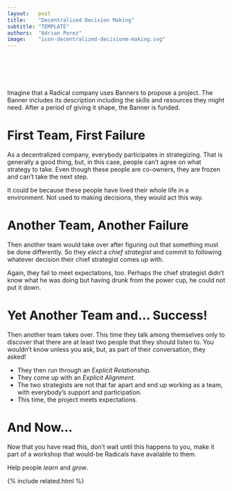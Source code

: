 ```yaml
---
layout:   post
title:    "Decentralized Decision Making"
subtitle: "TEMPLATE"
authors:  "Adrian Perez"
image:    "icon-decentralized-decisionm-making.svg"
---
```


<div style="display:none;">
 <p>Imagine that a <span class='_paradigm'>RADICAL</span> company uses <span class='_paradigm'>Banner</span>s to propose a project After some discussion, the <span class='_paradigm'>Banner</span> is funded.</p>
</div>

<h1>&nbsp;</h1>
 <p>Imagine that a <span class='_paradigm'>Radical</span> company uses <span class='_paradigm'>Banner</span>s to propose a project. The <span class='_paradigm'>Banner</span> includes its description including the skills and resources they might need. After a period of giving it shape, the <span class='_paradigm'>Banner</span> is funded.</p>

<h1>First Team, First Failure</h1>
 <p>As a decentralized company, everybody participates in strategizing. That is generally a good thing, but, in this case, people can&rsquo;t agree on what strategy to take. Even though these people are co-owners, they are frozen and can&rsquo;t take the next step.</p>
 <p>It could be because these people have lived their whole life in a  environment. Not used to making decisions, they would act this way.</p>

<h1>Another Team, Another Failure</h1>
 <p>Then another team would take over after figuring out that something must be done differently. So they <em>elect</em> a <em>chief strategist</em> and commit to following whatever decision their chief strategist comes up with.</p>
 <p>Again, they fail to meet expectations, too. Perhaps the chief strategist didn&rsquo;t know what he was doing but having drunk from the power cup, he could not put it down.</p>

<h1>Yet Another Team and&hellip; Success!</h1>
 <p>Then another team takes over. This time they talk among themselves only to discover that there are at least two people that they should listen to. You wouldn&rsquo;t know unless you ask, but, as part of their conversation, they asked!</p>
  <ul>
   <li>They then run through an <em>Explicit Relationship</em>.</li>
   <li>They come up with an <em>Explicit Alignment</em>.</li>
   <li>The two strategists are not that far apart and end up working as a team, with everybody&rsquo;s support and participation.</li>
   <li>This time, the project meets expectations.</li>
  </ul>
 
 <h1>And Now&hellip;</h1>
  <p>Now that you have read this, don&rsquo;t wait until this happens to you, make it part of a workshop that would-be <span class='_paradigm'>Radical</span>s have available to them.</p>
  <p>Help people <em>learn</em> and <em>grow</em>.</p>

{% include related.html %}
